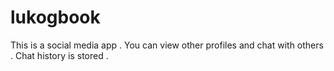 # lukogbook
This is a social media app . You can view other profiles and chat with others . Chat history is stored .
